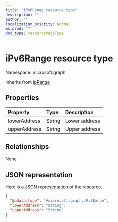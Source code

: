 ```yaml
---
title: "iPv6Range resource type"
description: ""
author: ""
localization_priority: Normal
ms.prod: ""
doc_type: resourcePageType
---
```


# iPv6Range resource type


Namespace: microsoft.graph




Inherits from [ipRange](../resources/iprange.md)

## Properties
|Property|Type|Description|
|:---|:---|:---|
|lowerAddress|String|Lower address|
|upperAddress|String|Upper address|

## Relationships
None

## JSON representation
Here is a JSON representation of the resource.
<!-- {
  "blockType": "resource",
  "@odata.type": "microsoft.graph.iPv6Range"
}
-->
``` json
{
  "@odata.type": "#microsoft.graph.iPv6Range",
  "lowerAddress": "String",
  "upperAddress": "String"
}
```

